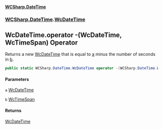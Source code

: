 #### [WCSharp\.DateTime](README.md 'README')
### [WCSharp\.DateTime](WCSharp.DateTime.md 'WCSharp\.DateTime').[WcDateTime](WCSharp.DateTime.WcDateTime.md 'WCSharp\.DateTime\.WcDateTime')

## WcDateTime\.operator \-\(WcDateTime, WcTimeSpan\) Operator

Returns a new [WcDateTime](WCSharp.DateTime.WcDateTime.md 'WCSharp\.DateTime\.WcDateTime') that is equal to [a](WCSharp.DateTime.WcDateTime.op_Subtraction(WCSharp.DateTime.WcDateTime,WCSharp.DateTime.WcTimeSpan).md#WCSharp.DateTime.WcDateTime.op_Subtraction(WCSharp.DateTime.WcDateTime,WCSharp.DateTime.WcTimeSpan).a 'WCSharp\.DateTime\.WcDateTime\.op\_Subtraction\(WCSharp\.DateTime\.WcDateTime, WCSharp\.DateTime\.WcTimeSpan\)\.a') minus the number of seconds in [b](WCSharp.DateTime.WcDateTime.op_Subtraction(WCSharp.DateTime.WcDateTime,WCSharp.DateTime.WcTimeSpan).md#WCSharp.DateTime.WcDateTime.op_Subtraction(WCSharp.DateTime.WcDateTime,WCSharp.DateTime.WcTimeSpan).b 'WCSharp\.DateTime\.WcDateTime\.op\_Subtraction\(WCSharp\.DateTime\.WcDateTime, WCSharp\.DateTime\.WcTimeSpan\)\.b')\.

```csharp
public static WCSharp.DateTime.WcDateTime operator -(WCSharp.DateTime.WcDateTime a, WCSharp.DateTime.WcTimeSpan b);
```
#### Parameters

<a name='WCSharp.DateTime.WcDateTime.op_Subtraction(WCSharp.DateTime.WcDateTime,WCSharp.DateTime.WcTimeSpan).a'></a>

`a` [WcDateTime](WCSharp.DateTime.WcDateTime.md 'WCSharp\.DateTime\.WcDateTime')

<a name='WCSharp.DateTime.WcDateTime.op_Subtraction(WCSharp.DateTime.WcDateTime,WCSharp.DateTime.WcTimeSpan).b'></a>

`b` [WcTimeSpan](WCSharp.DateTime.WcTimeSpan.md 'WCSharp\.DateTime\.WcTimeSpan')

#### Returns
[WcDateTime](WCSharp.DateTime.WcDateTime.md 'WCSharp\.DateTime\.WcDateTime')